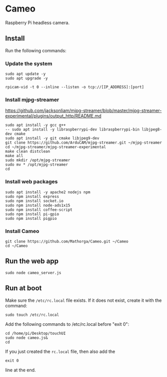 # Cameo
Raspberry Pi headless camera.

## Install

Run the following commands:

### Update the system
```
sudo apt update -y
sudo apt upgrade -y
```

```
rpicam-vid -t 0 --inline --listen -o tcp://[IP_ADDRESS]:[port]
```

### Install mjpg-streamer
https://github.com/jacksonliam/mjpg-streamer/blob/master/mjpg-streamer-experimental/plugins/output_http/README.md
```
sudo apt install -y gcc g++
-- sudo apt install -y libraspberrypi-dev libraspberrypi-bin libjpeg8-dev cmake
sudo apt install -y git cmake libjpeg9-dev
git clone https://github.com/ArduCAM/mjpg-streamer.git ~/mjpg-streamer
cd ~/mjpg-streamer/mjpg-streamer-experimental
make clean distclean
make all
sudo mkdir /opt/mjpg-streamer
sudo mv * /opt/mjpg-streamer
cd
```

### Install web packages
```
sudo apt install -y apache2 nodejs npm
sudo npm install express
sudo npm install socket.io
sudo npm install node-ads1x15
sudo npm install coffee-script
sudo npm install pi-gpio
sudo npm install pigpio
```

### Install Cameo
```
git clone https://github.com/Mathorga/Cameo.git ~/Cameo
cd ~/Cameo
```

## Run the web app
```
sudo node cameo_server.js
```

## Run at boot
Make sure the ```/etc/rc.local``` file exists. If it does not exist, create it with the command:
```
sudo touch /etc/rc.local
```

Add the following commands to /etc/rc.local before "exit 0":

```
cd /home/pi/Desktop/touchUI
sudo node cameo.js&
cd
```

If you just created the ```rc.local``` file, then also add the
```
exit 0
```
line at the end.